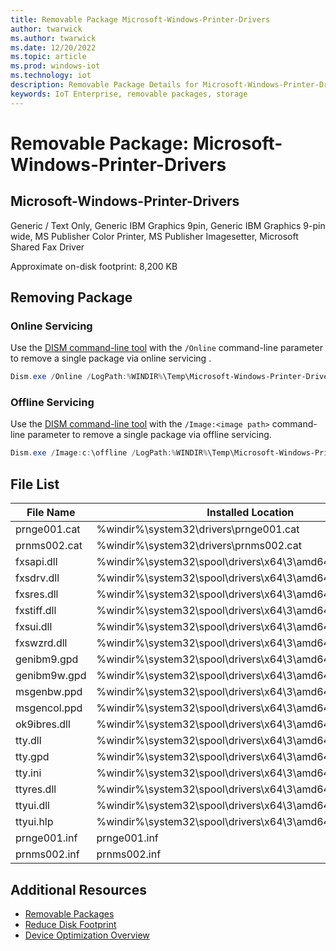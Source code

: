```yaml
---
title: Removable Package Microsoft-Windows-Printer-Drivers
author: twarwick
ms.author: twarwick
ms.date: 12/20/2022
ms.topic: article
ms.prod: windows-iot
ms.technology: iot
description: Removable Package Details for Microsoft-Windows-Printer-Drivers
keywords: IoT Enterprise, removable packages, storage
---
```


# Removable Package: Microsoft-Windows-Printer-Drivers
## Microsoft-Windows-Printer-Drivers
Generic / Text Only, Generic IBM Graphics 9pin, Generic IBM Graphics 9-pin wide, MS Publisher Color Printer, MS Publisher Imagesetter, Microsoft Shared Fax Driver

Approximate on-disk footprint: 8,200 KB

## Removing Package

### Online Servicing 
Use the [DISM command-line tool](/windows-hardware/manufacture/desktop/what-is-dism) with the ```/Online``` command-line parameter to remove a single package via online servicing .

```powershell
Dism.exe /Online /LogPath:%WINDIR%\Temp\Microsoft-Windows-Printer-Drivers.log /NoRestart /Disable-Feature /FeatureName:Microsoft-Windows-Printer-Drivers /PackageName:@Package
````
### Offline Servicing
Use the [DISM command-line tool](/windows-hardware/manufacture/desktop/what-is-dism) with the ```/Image:<image path>``` command-line parameter to remove a single package via offline servicing.

```powershell
Dism.exe /Image:c:\offline /LogPath:%WINDIR%\Temp\Microsoft-Windows-Printer-Drivers.log /NoRestart /Disable-Feature /FeatureName:Microsoft-Windows-Printer-Drivers /PackageName:@Package
````

## File List
| File Name | Installed Location |
|-----------|--------------------|
| prnge001.cat | %windir%\system32\drivers\prnge001.cat |
| prnms002.cat | %windir%\system32\drivers\prnms002.cat |
| fxsapi.dll   | %windir%\system32\spool\drivers\x64\3\amd64\fxsapi.dll |
| fxsdrv.dll   | %windir%\system32\spool\drivers\x64\3\amd64\fxsdrv.dll |
| fxsres.dll   | %windir%\system32\spool\drivers\x64\3\amd64\fxsres.dll |
| fxstiff.dll  | %windir%\system32\spool\drivers\x64\3\amd64\fxstiff.dll |
| fxsui.dll    | %windir%\system32\spool\drivers\x64\3\amd64\fxsui.dll |
| fxswzrd.dll  | %windir%\system32\spool\drivers\x64\3\amd64\fxswzrd.dll |
| genibm9.gpd  | %windir%\system32\spool\drivers\x64\3\amd64\genibm9.gpd |
| genibm9w.gpd | %windir%\system32\spool\drivers\x64\3\amd64\genibm9w.gpd |
| msgenbw.ppd  | %windir%\system32\spool\drivers\x64\3\amd64\msgenbw.ppd |
| msgencol.ppd | %windir%\system32\spool\drivers\x64\3\amd64\msgencol.ppd |
| ok9ibres.dll | %windir%\system32\spool\drivers\x64\3\amd64\ok9ibres.dll |
| tty.dll      | %windir%\system32\spool\drivers\x64\3\amd64\tty.dll |
| tty.gpd      | %windir%\system32\spool\drivers\x64\3\amd64\tty.gpd |
| tty.ini      | %windir%\system32\spool\drivers\x64\3\amd64\tty.ini |
| ttyres.dll   | %windir%\system32\spool\drivers\x64\3\amd64\ttyres.dll |
| ttyui.dll    | %windir%\system32\spool\drivers\x64\3\amd64\ttyui.dll |
| ttyui.hlp    | %windir%\system32\spool\drivers\x64\3\amd64\ttyui.hlp |
| prnge001.inf | prnge001.inf |
| prnms002.inf | prnms002.inf |

## Additional Resources
- [Removable Packages](/windows/iot/iot-enterprise/Optimize-Your-Device/Removable-Packages-Details/Removable-Packages.md)
- [Reduce Disk Footprint](/windows/iot/iot-enterprise/Optimize-Your-Device/Reduce-Disk-Footprint.md)
- [Device Optimization Overview](/windows/iot/iot-enterprise/Optimize-Your-Device/Overview.md)
